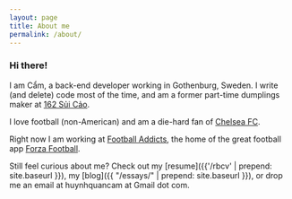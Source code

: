 ```yaml
---
layout: page
title: About me
permalink: /about/
---
```


### Hi there!

I am Cẩm, a back-end developer working in Gothenburg, Sweden. I write (and
delete) code most of the time, and am a former part-time dumplings maker at
[162 Sủi Cảo](https://facebook.com/suicao162).

I love football (non-American) and am a die-hard fan of [Chelsea FC](http://chelseafc.com).

Right now I am working at [Football Addicts](https://footballaddicts.com), the
home of the great football app [Forza Football](http://www.footballaddicts.com/apps/).

Still feel curious about me? Check out my [resume]({{'/rbcv' | prepend: site.baseurl }}),
my [blog]({{ "/essays/" | prepend: site.baseurl }}), or drop me an email at huynhquancam at Gmail dot com.
